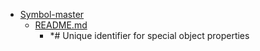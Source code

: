 - <a href = "E:\Node_projects\Node_Way\ArchivTSH_2\ArhivTimur_2\Symbol-master\cat.Symbol-master\dir.Symbol-master.md">Symbol-master</a>
    - <a href = "E:\Node_projects\Node_Way\ArchivTSH_2\ArhivTimur_2\Symbol-master\README.md">README.md</a>
        - *# Unique identifier for special object properties
